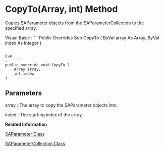<!-- loio3c1c7a8f6c5f1014b387fcc6decb4583 -->

# CopyTo\(Array, int\) Method

Copies SAParameter objects from the SAParameterCollection to the specified array.



Visual Basic
:   ```
Public Overrides Sub CopyTo (
    ByVal array As Array,
    ByVal index As Integer
)
```

C\#
:   ```
public override void CopyTo (
    Array array,
    int index
)
```



## Parameters

array
:   The array to copy the SAParameter objects into.

index
:   The starting index of the array.

**Related Information**  


[SAParameter Class](saparameter-class-3c1c008.md "Represents a parameter to an SACommand, and optionally, its mapping to a DataSet column.")

[SAParameterCollection Class](saparametercollection-class-3c1d81e.md "Represents all parameters to an SACommand object and, optionally, their mapping to a DataSet column.")


